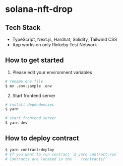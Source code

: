 # solana-nft-drop

## Tech Stack

- TypeScript, Next.js, Hardhat, Solidity, Tailwind CSS
- App works on only Rinkeby Test Network

## How to get started

1. Please edit your environment variables

```bash
# rename env file
$ mv .env.sample .env
```

2. Start frontend server

```bash
# install dependencies
$ yarn

# start frontend server
$ yarn dev
```

## How to deploy contract

```bash
$ yarn contract:deploy
# If you want to run contract `$ yarn contract:run`
# Contracts are located in the `. /contracts/`
```
